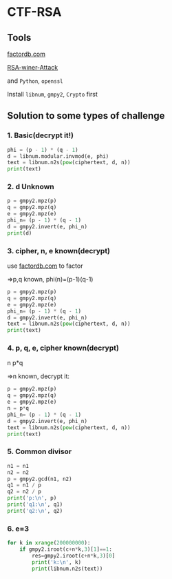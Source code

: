 # CTF-RSA
## Tools
[factordb.com](http://factordb.com/index.php)

[RSA-winer-Attack](https://github.com/pablocelayes/rsa-wiener-attack)

and `Python`,  `openssl`

Install `libnum`, `gmpy2`, `Crypto` first

## Solution to some types of challenge
### 1. Basic(decrypt it!)
```python
phi = (p - 1) * (q - 1)
d = libnum.modular.invmod(e, phi)
text = libnum.n2s(pow(ciphertext, d, n)) 
print(text)  
```
### 2. d Unknown
```python
p = gmpy2.mpz(p)
q = gmpy2.mpz(q)
e = gmpy2.mpz(e)
phi_n= (p - 1) * (q - 1)
d = gmpy2.invert(e, phi_n)
print(d)
```
### 3. cipher, n, e known(decrypt)
use [factordb.com](http://factordb.com/index.php) to factor

=>p,q known, phi(n)=(p-1)(q-1)

```python
p = gmpy2.mpz(p)
q = gmpy2.mpz(q)
e = gmpy2.mpz(e)
phi_n= (p - 1) * (q - 1)
d = gmpy2.invert(e, phi_n)
text = libnum.n2s(pow(ciphertext, d, n)) 
print(text)
```

### 4. p, q, e, cipher known(decrypt)
n p*q

=>n known, decrypt it:
```python
p = gmpy2.mpz(p)
q = gmpy2.mpz(q)
e = gmpy2.mpz(e)
n = p*q
phi_n= (p - 1) * (q - 1)
d = gmpy2.invert(e, phi_n)
text = libnum.n2s(pow(ciphertext, d, n)) 
print(text)
```
### 5. Common divisor
```python
n1 = n1
n2 = n2
p = gmpy2.gcd(n1, n2)
q1 = n1 / p
q2 = n2 / p
print('p:\n', p)
print('q1:\n', q1)
print('q2:\n', q2)
```
### 6. e=3
```python
for k in xrange(200000000):    
    if gmpy2.iroot(c+n*k,3)[1]==1:    
        res=gmpy2.iroot(c+n*k,3)[0]    
        print('k:\n', k)    
        print(libnum.n2s(text)) 
```

